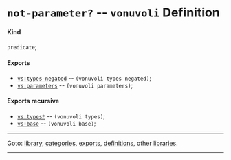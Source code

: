 

<a id='definition__vonuvoli__not-parameter_3f'></a>

# `not-parameter?` -- `vonuvoli` Definition


<a id='definition__vonuvoli__not-parameter_3f__kind'></a>

#### Kind

`predicate`;


<a id='definition__vonuvoli__not-parameter_3f__exports'></a>

#### Exports

 * [`vs:types-negated`](../../vonuvoli/exports/vs_3a_types-negated.md#export__vonuvoli__vs_3a_types-negated) -- `(vonuvoli types negated)`;
 * [`vs:parameters`](../../vonuvoli/exports/vs_3a_parameters.md#export__vonuvoli__vs_3a_parameters) -- `(vonuvoli parameters)`;


<a id='definition__vonuvoli__not-parameter_3f__exports-recursive'></a>

#### Exports recursive

 * [`vs:types*`](../../vonuvoli/exports/vs_3a_types_2a.md#export__vonuvoli__vs_3a_types_2a) -- `(vonuvoli types)`;
 * [`vs:base`](../../vonuvoli/exports/vs_3a_base.md#export__vonuvoli__vs_3a_base) -- `(vonuvoli base)`;

----

Goto: [library](../../vonuvoli/_index.md#library__vonuvoli), [categories](../../vonuvoli/categories/_index.md#toc__vonuvoli__categories), [exports](../../vonuvoli/exports/_index.md#toc__vonuvoli__exports), [definitions](../../vonuvoli/definitions/_index.md#toc__vonuvoli__definitions), other [libraries](../../_libraries.md#toc__libraries).

----


